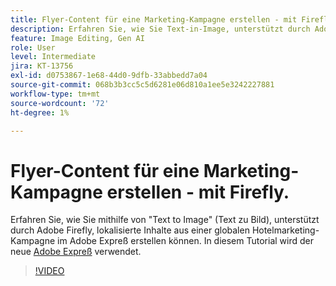 ```yaml
---
title: Flyer-Content für eine Marketing-Kampagne erstellen - mit Firefly
description: Erfahren Sie, wie Sie Text-in-Image, unterstützt durch Adobe Firefly, im Adobe Expreß mit lokalisierten Inhalten aus einer globalen Marketingkampagne für Hotels verwenden können.
feature: Image Editing, Gen AI
role: User
level: Intermediate
jira: KT-13756
exl-id: d0753867-1e68-44d0-9dfb-33abbedd7a04
source-git-commit: 068b3b3cc5c5d6281e06d810a1ee5e3242227881
workflow-type: tm+mt
source-wordcount: '72'
ht-degree: 1%

---
```


# Flyer-Content für eine Marketing-Kampagne erstellen - mit Firefly.

Erfahren Sie, wie Sie mithilfe von &quot;Text to Image&quot; (Text zu Bild), unterstützt durch Adobe Firefly, lokalisierte Inhalte aus einer globalen Hotelmarketing-Kampagne im Adobe Expreß erstellen können. In diesem Tutorial wird der neue [Adobe Expreß](https://www.adobe.com/express/) verwendet.

>[!VIDEO](https://video.tv.adobe.com/v/3443593?quality=12&learn=on&hidetitle=true&captions=ger)
